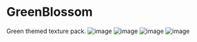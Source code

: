 # GreenBlossom
Green themed texture pack.
![image](https://user-images.githubusercontent.com/85902537/164997250-f5b42731-48c0-4d12-9069-4c1dc7fb72fc.png)
![image](https://user-images.githubusercontent.com/85902537/164997291-e3266957-87b2-4e0a-913c-36c97c2df16c.png)
![image](https://user-images.githubusercontent.com/85902537/164997311-c1cfff36-a53e-487d-82c7-a419d8fa0a65.png)
![image](https://user-images.githubusercontent.com/85902537/164997341-b0f5216f-14bd-4bd0-8a14-0586cdfc1462.png)
